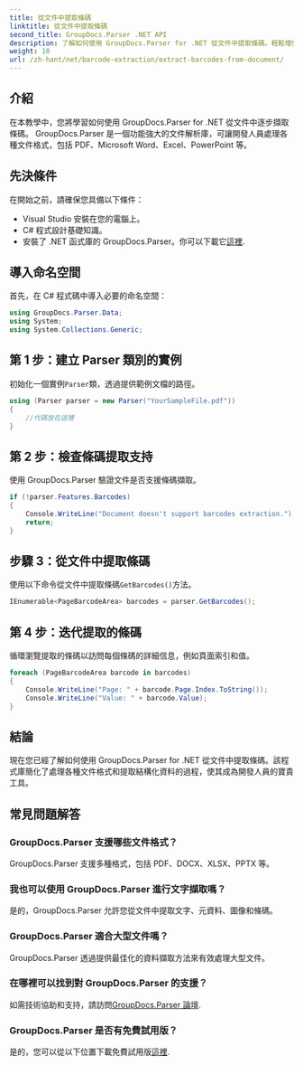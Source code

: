 ```yaml
---
title: 從文件中提取條碼
linktitle: 從文件中提取條碼
second_title: GroupDocs.Parser .NET API
description: 了解如何使用 GroupDocs.Parser for .NET 從文件中提取條碼。輕鬆增強您的文件處理能力。
weight: 10
url: /zh-hant/net/barcode-extraction/extract-barcodes-from-document/
---
```

## 介紹
在本教學中，您將學習如何使用 GroupDocs.Parser for .NET 從文件中逐步擷取條碼。 GroupDocs.Parser 是一個功能強大的文件解析庫，可讓開發人員處理各種文件格式，包括 PDF、Microsoft Word、Excel、PowerPoint 等。
## 先決條件
在開始之前，請確保您具備以下條件：
- Visual Studio 安裝在您的電腦上。
- C# 程式設計基礎知識。
- 安裝了 .NET 函式庫的 GroupDocs.Parser。你可以下載它[這裡](https://releases.groupdocs.com/parser/net/).

## 導入命名空間
首先，在 C# 程式碼中導入必要的命名空間：
```csharp
using GroupDocs.Parser.Data;
using System;
using System.Collections.Generic;
```
## 第 1 步：建立 Parser 類別的實例
初始化一個實例`Parser`類，透過提供範例文檔的路徑。
```csharp
using (Parser parser = new Parser("YourSampleFile.pdf"))
{
    //代碼放在這裡
}
```
## 第 2 步：檢查條碼提取支持
使用 GroupDocs.Parser 驗證文件是否支援條碼擷取。
```csharp
if (!parser.Features.Barcodes)
{
    Console.WriteLine("Document doesn't support barcodes extraction.");
    return;
}
```
## 步驟 3：從文件中提取條碼
使用以下命令從文件中提取條碼`GetBarcodes()`方法。
```csharp
IEnumerable<PageBarcodeArea> barcodes = parser.GetBarcodes();
```
## 第 4 步：迭代提取的條碼
循環瀏覽提取的條碼以訪問每個條碼的詳細信息，例如頁面索引和值。
```csharp
foreach (PageBarcodeArea barcode in barcodes)
{
    Console.WriteLine("Page: " + barcode.Page.Index.ToString());
    Console.WriteLine("Value: " + barcode.Value);
}
```

## 結論
現在您已經了解如何使用 GroupDocs.Parser for .NET 從文件中提取條碼。該程式庫簡化了處理各種文件格式和提取結構化資料的過程，使其成為開發人員的寶貴工具。

## 常見問題解答
### GroupDocs.Parser 支援哪些文件格式？
GroupDocs.Parser 支援多種格式，包括 PDF、DOCX、XLSX、PPTX 等。
### 我也可以使用 GroupDocs.Parser 進行文字擷取嗎？
是的，GroupDocs.Parser 允許您從文件中提取文字、元資料、圖像和條碼。
### GroupDocs.Parser 適合大型文件嗎？
GroupDocs.Parser 透過提供最佳化的資料擷取方法來有效處理大型文件。
### 在哪裡可以找到對 GroupDocs.Parser 的支援？
如需技術協助和支持，請訪問[GroupDocs.Parser 論壇](https://forum.groupdocs.com/c/parser/17).
### GroupDocs.Parser 是否有免費試用版？
是的，您可以從以下位置下載免費試用版[這裡](https://releases.groupdocs.com/).